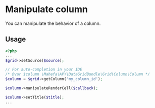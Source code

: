 Manipulate column
=================

You can manipulate the behavior of a column.

## Usage

```php
<?php
...
$grid->setSource($source);

// For auto-completion in your IDE
/* @var $column \Mahefa\APY\DataGridBundle\Grid\Column\Column */
$column = $grid->getColumn('my_column_id');

$column->manipulateRenderCell($callback);

$column->setTitle($title);
...
```
